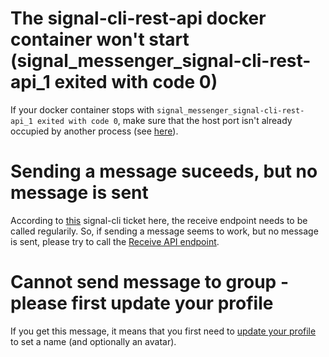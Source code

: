 # The signal-cli-rest-api docker container won't start (signal_messenger_signal-cli-rest-api_1 exited with code 0)

If your docker container stops with `signal_messenger_signal-cli-rest-api_1 exited with code 0`, make sure that the host port isn't already occupied by another process (see [here](https://github.com/paprickar/signal-cli-rest-api/issues/2)).

# Sending a message suceeds, but no message is sent

According to [this](https://github.com/AsamK/signal-cli/issues/202) signal-cli ticket here, the receive endpoint needs to be called regularily. So, if sending a message seems to work, but no message is sent, please try to call the [Receive API endpoint](https://bbernhard.github.io/signal-cli-rest-api/#/Messages/get_v1_receive__number_). 

# Cannot send message to group - please first update your profile

If you get this message, it means that you first need to [update your profile](https://bbernhard.github.io/signal-cli-rest-api/#/Profiles/put_v1_profiles__number_) to set a name (and optionally an avatar). 
